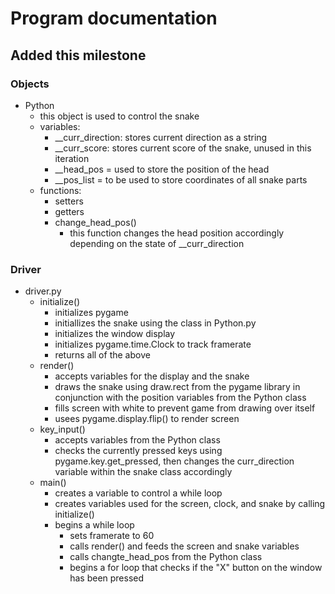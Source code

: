 # Program documentation
## Added this milestone
### Objects
- Python
  - this object is used to control the snake
  - variables:
    - __curr_direction: stores current direction as a string
    - __curr_score: stores current score of the snake, unused in this iteration
    - __head_pos = used to store the position of the head
    - __pos_list = to be used to store coordinates of all snake parts
  - functions:
    - setters
    - getters
    - change_head_pos()
      - this function changes the head position accordingly depending on the state of __curr_direction
      
### Driver
- driver.py
  - initialize()
    - initializes pygame
    - initiallizes the snake using the class in Python.py
    - initializes the window display
    - initializes pygame.time.Clock to track framerate
    - returns all of the above
  - render()
    - accepts variables for the display and the snake
    - draws the snake using draw.rect from the pygame library in conjunction with the position variables from the Python class
    - fills screen with white to prevent game from drawing over itself
    - usees pygame.display.flip() to render screen
  - key_input()
    - accepts variables from the Python class
    - checks the currently pressed keys using pygame.key.get_pressed, then changes the curr_direction variable within the snake class accordingly
  - main()
    - creates a variable to control a while loop
    - creates variables used for the screen, clock, and snake by calling initialize()
    - begins a while loop
      - sets framerate to 60
      - calls render() and feeds the screen and snake variables
      - calls changte_head_pos from the Python class
      - begins a for loop that checks if the "X" button on the window has been pressed
